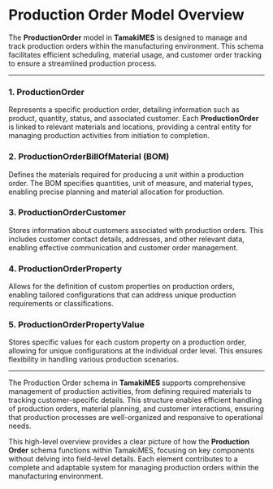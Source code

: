 # Production Order Model Overview

The **ProductionOrder** model in **TamakiMES** is designed to manage and track production orders within the
manufacturing environment. This schema facilitates efficient scheduling, material usage, and customer order tracking to
ensure a streamlined production process.

---

### 1. ProductionOrder

Represents a specific production order, detailing information such as product, quantity, status, 
and associated customer. Each **ProductionOrder** is linked to relevant materials and locations, providing a central 
entity for managing production activities from initiation to completion.

### 2. ProductionOrderBillOfMaterial (BOM)

Defines the materials required for producing a unit within a production order. The BOM specifies quantities, 
unit of measure, and material types, enabling precise planning and material allocation for production.

### 3. ProductionOrderCustomer

Stores information about customers associated with production orders. This includes customer contact details, 
addresses, and other relevant data, enabling effective communication and customer order management.

### 4. ProductionOrderProperty

Allows for the definition of custom properties on production orders, enabling tailored 
configurations that can address unique production requirements or classifications.

### 5. ProductionOrderPropertyValue

Stores specific values for each custom property on a production order, allowing for unique configurations at 
the individual order level. This ensures flexibility in handling various production scenarios.

---

The Production Order schema in **TamakiMES** supports comprehensive management of production activities, from defining
required materials to tracking customer-specific details. This structure enables efficient handling of production
orders, material planning, and customer interactions, ensuring that production processes are well-organized and
responsive to operational needs.

This high-level overview provides a clear picture of how the **Production Order** schema functions within TamakiMES,
focusing on key components without delving into field-level details. Each element contributes to a complete and
adaptable system for managing production orders within the manufacturing environment.